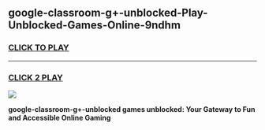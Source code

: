 
## google-classroom-g+-unblocked-Play-Unblocked-Games-Online-9ndhm
<h3>
<a href="https://premium76.site?title=google-classroom-g+-unblocked&ref=25A">CLICK TO PLAY</a></h3>
<hr>

<h3>
<a href="https://premium76.site?title=google-classroom-g+-unblocked&ref=25A">CLICK 2 PLAY</a>
  
</h3>

<a href="https://premium76.site?title=google-classroom-g+-unblocked&ref=25A"><img src="https://clearcache.store/games.png"></a>


**google-classroom-g+-unblocked games unblocked: Your Gateway to Fun and Accessible Online Gaming**
